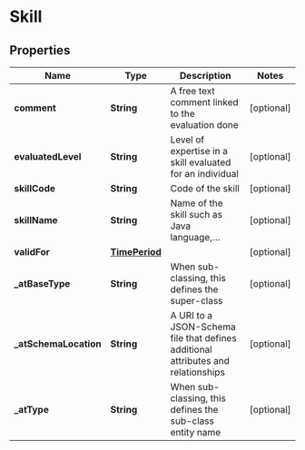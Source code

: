 # Skill

## Properties
Name | Type | Description | Notes
------------ | ------------- | ------------- | -------------
**comment** | **String** | A free text comment linked to the evaluation done |  [optional]
**evaluatedLevel** | **String** | Level of expertise in a skill evaluated for an individual |  [optional]
**skillCode** | **String** | Code of the skill |  [optional]
**skillName** | **String** | Name of the skill such as Java language,… |  [optional]
**validFor** | [**TimePeriod**](TimePeriod.md) |  |  [optional]
**_atBaseType** | **String** | When sub-classing, this defines the super-class |  [optional]
**_atSchemaLocation** | **String** | A URI to a JSON-Schema file that defines additional attributes and relationships |  [optional]
**_atType** | **String** | When sub-classing, this defines the sub-class entity name |  [optional]
